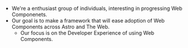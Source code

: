 - We're a enthusiast group of individuals, interesting in progressing Web Componenets.
- Our goal is to make a framework that will ease adoption of Web Components across Astro and The Web.
	- Our focus is on the Developer Experience of using Web Components.
